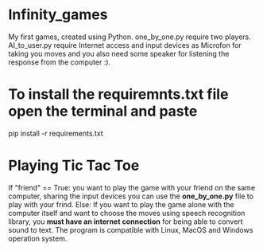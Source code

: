 # Infinity_games
My first games, created using Python.
one_by_one.py require two players.
AI_to_user.py require Internet access and input devices as Microfon for taking you moves and you also need some speaker for listening the response from the computer :).
# To install the requiremnts.txt file open the terminal and paste 
pip install -r requirements.txt
 
 # Playing Tic Tac Toe
 If "friend" == True:
  you want to play the game with your friend on the same computer, sharing the input devices you can use the **one_by_one.py** file to play with your frind.
 Else:
  If you want to play the game alone with the computer itself and want to choose the moves using speech recognition library, you **must have an internet      connection** for being able to convert sound to text. The program is compatible with Linux, MacOS and Windows operation system.
 
